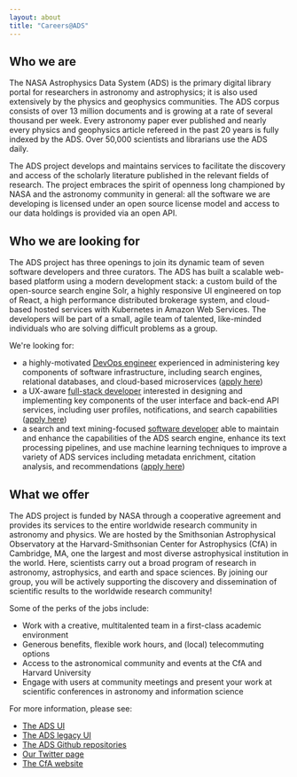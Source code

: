 ```yaml
---
layout: about
title: "Careers@ADS"
---
```


## Who we are

The NASA Astrophysics Data System (ADS) is the primary digital library portal for researchers in astronomy and astrophysics; it is also used extensively by the physics and geophysics communities. The ADS corpus consists of over 13 million documents and is growing at a rate of several thousand per week. Every astronomy paper ever published and nearly every physics and geophysics article refereed in the past 20 years is fully indexed by the ADS. Over 50,000 scientists and librarians use the ADS daily. 

The ADS project develops and maintains services to facilitate the discovery and access of the scholarly literature published in the relevant fields of research.  The project embraces the spirit of openness long championed by NASA and the astronomy community in general: all the software we are developing is licensed under an open source license model and access to our data holdings is provided via an open API.

## Who we are looking for 

The ADS project has three openings to join its dynamic team of seven software developers and three curators. The ADS has built a scalable web-based platform using a modern development stack: a custom build of the open-source search engine Solr, a highly responsive UI engineered on top of React, a high performance distributed brokerage system, and cloud-based hosted services with Kubernetes in Amazon Web Services. The developers will be part of a small, agile team of talented, like-minded individuals who are solving difficult problems as a group.

We're looking for:
* a highly-motivated [DevOps engineer](https://www.cfa.harvard.edu/hr/postings/18-50.html) experienced in administering key components of software infrastructure, including search engines, relational databases, and cloud-based microservices ([apply here](https://www.usajobs.gov/GetJob/ViewDetails/503073800))
* a UX-aware [full-stack developer](https://www.cfa.harvard.edu/hr/postings/18-55.html) interested in designing and implementing key components of the user interface and back-end API services, including user profiles, notifications, and search capabilities ([apply here](https://www.usajobs.gov/GetJob/ViewDetails/505201800))
* a search and text mining-focused [software developer](https://www.cfa.harvard.edu/hr/postings/18-56.html) able to maintain and enhance the capabilities of the ADS search engine, enhance its text processing pipelines, and use machine learning techniques to improve a variety of ADS services including metadata enrichment, citation analysis, and recommendations ([apply here](https://www.usajobs.gov/GetJob/ViewDetails/505201400))

## What we offer

The ADS project is funded by NASA through a cooperative agreement and provides its services to the entire worldwide research community in astronomy and physics. We are hosted by the Smithsonian Astrophysical Observatory at the Harvard-Smithsonian Center for Astrophysics (CfA) in Cambridge, MA, one the largest and most diverse astrophysical institution in the world. Here, scientists carry out a broad program of research in astronomy, astrophysics, and earth and space sciences. By joining our group, you will be actively supporting the discovery and dissemination of scientific results to the worldwide research community!

Some of the perks of the jobs include:

  * Work with a creative, multitalented team in a first-class academic environment
  * Generous benefits, flexible work hours, and (local) telecommuting options
  * Access to the astronomical community and events at the CfA and Harvard University
  * Engage with users at community meetings and present your work at scientific conferences in astronomy and information science

For more information, please see:

  * [The ADS UI](https://ui.adsabs.harvard.edu)
  * [The ADS legacy UI](http://adsabs.harvard.edu)
  * [The ADS Github repositories](https://github.com/adsabs)
  * [Our Twitter page](https://twitter.com/adsabs)
  * [The CfA website](https://www.cfa.harvard.edu/)


